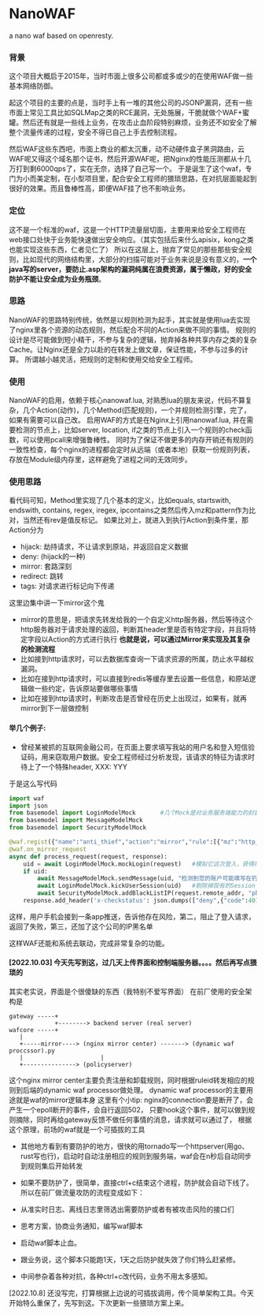 # NanoWAF
a nano waf based on openresty.

### 背景

这个项目大概启于2015年，当时市面上很多公司都或多或少的在使用WAF做一些基本网络防御。

起这个项目的主要的点是，当时手上有一堆的其他公司的JSONP漏洞，还有一些市面上常见工具比如SQLMap之类的RCE漏洞，无处施展，干脆就做个WAF+蜜罐。然后还有就是一些线上业务，在攻击止血阶段特别麻烦，业务还不如安全了解整个流量传递的过程，安全不得已自己上手去控制流程。

然后WAF这些东西吧，市面上商业的都太沉重，动不动硬件盒子黑洞路由，云WAF呢又得这个域名那个证书，然后开源WAF呢，把Nginx的性能压测都从十几万打到剩6000qps了，实在无奈，选择了自己写一个。
于是诞生了这个waf，专门为小而美定制，在小型项目里，配合安全工程师的猥琐思路，在对抗层面能起到很好的效果。而且鲁棒性高，即便WAF挂了也不影响业务。

### 定位

这不是一个标准的waf，这是一个HTTP流量层切面，主要用来给安全工程师在web接口处快于业务能快速做出安全响应。（其实包括后来什么apisix，kong之类也能实现这些东西，仁者见仁了）
所以在这层上，抛弃了常见的那些那些安全规则，比如现代的网络结构里，大部分的扫描可能对于业务来说是没有意义的，**一个java写的server，要防止.asp架构的漏洞纯属在浪费资源，属于懒政，好的安全防护不能让安全成为业务瓶颈**。


### 思路

NanoWAF的思路特别传统，依然是以规则检测为起手，其实就是使用lua去实现了nginx里各个资源的动态规则，然后配合不同的Action来做不同的事情。
规则的设计是尽可能做到短小精干，不参与复杂的逻辑，抛弃掉各种共享内存之类的复杂Cache。让Nginx还是全力以赴的在转发上做文章，保证性能，不参与过多的计算。
所谓越小越灵活，把规则的定制和使用交给安全工程师。


### 使用
NanoWAF的启用，依赖于核心nanowaf.lua, 对熟悉lua的朋友来说，代码不算复杂，几个Action(动作)，几个Method(匹配规则)，一个并规则检测引擎，完了，如果有需要可以自己改。
启用WAF的方式是在Nginx上引用nanowaf.lua, 并在需要检测的节点上，比如server, location, if之类的节点上引入一个规则的check函数，可以使用pcall来增强鲁棒性。
同时为了保证不做更多的内存开销还有规则的一致性检查，每个nginx的进程都会定时从远端（或者本地）获取一份规则列表，存放在Module级内存里，这样避免了进程之间的无效同步。


### 使用思路
看代码可知，Method里实现了几个基本的定义，比如equals, startswith, endswith, contains, regex, iregex, ipcontains之类然后传入mz和pattern作为比对，当然还有rev是值反标记。
如果比对上，就进入到执行Action到条件里，那Action分为 
  + hijack: 劫持请求，不让请求到原站，并返回自定义数据
  + deny: (hijack的一种)
  + mirror: 套路深刻
  + redirect: 跳转
  + tags: 对请求进行标记向下传递
  
这里边集中讲一下mirror这个鬼
  + mirror的意思是，把请求先转发给我的一个自定义http服务器，然后等待这个http服务器对于请求处理的返回，判断其header里是否有特定字段，并且将特定字段以Action的方式进行执行
  **也就是说，可以通过Mirror来实现及其复杂的检测流程**
  + 比如接到http请求时，可以去数据库查询一下请求资源的所属，防止水平越权漏洞。
  + 比如在接到http请求时，可以直接到redis等缓存里去设置一些信息，和原站逻辑做一些约定，告诉原站要做哪些事情
  + 比如在接到http请求时，判断攻击是否曾经在历史上出现过，如果有，就再mirror到下一层做控制
  
#### 举几个例子:
  + 曾经某被抓的互联网金融公司，在页面上要求填写我站的用户名和登入短信验证码，用来窃取用户数据。安全工程师经过分析发现，该请求的特征为请求时待上了一个特殊header, XXX: YYY
  
  于是这么写代码
  ```python
  import waf
  import json
  from basemodel import LoginModelMock       #几个Mock是对业务服务端能力的封装
  from basemodel import MessageModelMock
  from basemodel import SecurityModelMock
  
  @waf.regist({"name":"anti_thief","action":"mirror","rule":[{"mz":"http_XXX","method":"equals","pattern":"YYY"}]}) #这里是动态给服务端注册一个规则
  @waf.on_mirror_request
  async def process_request(request, response):
      uid = await LoginModelMock.mockLogin(request)   #模拟它这次登入，获得用户的id
      if uid:
          await MessageModelMock.sendMessage(uid, "检测到您的账户可能填写在钓鱼网站上，个人信息已遭到失窃。本次获取您信息的攻击已被拦截，请注意个人信息防范。") #给用户pushapp消息
          await LoginModelMock.kickUserSession(uid)   #剔除掉现有的Session
          await SecurityModelMock.addBlackListIP(request.remote_addr, "phishing", "phishing from XXX", 86400*5)。  # 告诉其他风控系统这个IP有危险
      response.add_header('x-checkstatus': json.dumps(["deny",{"code":401}]))    # 告诉waf，返回401，请求就不要给原站了
  ```
  
 这样，用户手机会接到一条app推送，告诉他存在风险，第二，阻止了登入请求，返回了失败，第三，还加了这个公司的IP黑名单
 
 这样WAF还能和系统去联动，完成非常复杂的功能。
 
 
 
 
 #### [2022.10.03] 今天先写到这，过几天上传界面和控制端服务器。。。。然后再写点猥琐的
 
 
 其实老实说，界面是个很傻缺的东西（我特别不爱写界面）
 在前厂使用的安全架构是
 
 ```
 gateway -----+
              +--------> backend server (real server)
 wafcore -----+
    |
    +-----mirror----> (nginx mirror center) -------> (dynamic waf proccssor).py
    |                      |
    +---------------> (policyserver)
 ```
 
 这个nginx mirror center主要负责注册和卸载规则，同时根据ruleid转发相应的规则到后端的dynamic waf processor做处理。
 dynamic waf processor的主要用途就是waf的mirror逻辑本身
 这里有个小tip: nginx的connection要是断开了，会产生一个epoll断开的事件，会自行返回502， 只要hook这个事件，就可以做到规则摘除，同时再给gateway反馈不做任何事情的消息，请求就可以通过了， 根据这个原理，前场的waf就是一个可插拔的工具
 + 其他地方看到有要防护的地方，很快的用tornado写一个httpserver(用go、rust写也行)，启动时自动注册相应的规则到服务端，waf会在n秒后自动同步到规则集后开始转发
 + 如果不要防护了，很简单，直接ctrl+c结束这个进程，防护就会自动下线了。
所以在前厂做流量攻防的流程变成如下：

  + 从准实时日志、离线日志里筛选出需要防护或者有被攻击风险的接口们
  + 思考方案，协商业务通知，编写waf脚本
  + 启动waf脚本止血。
  + 跟业务说，这个脚本只能跑1天，1天之后防护就失效了你们特么赶紧修。
  + 中间参杂着各种对抗，各种ctrl+c改代码，业务不用太多感知。
 

[2022.10.8] 还没写完，打算根据上边说的可插拔调用，传个简单架构工具。今天开始特么重保了，先写到这。下次更新一些猥琐方案上来。
